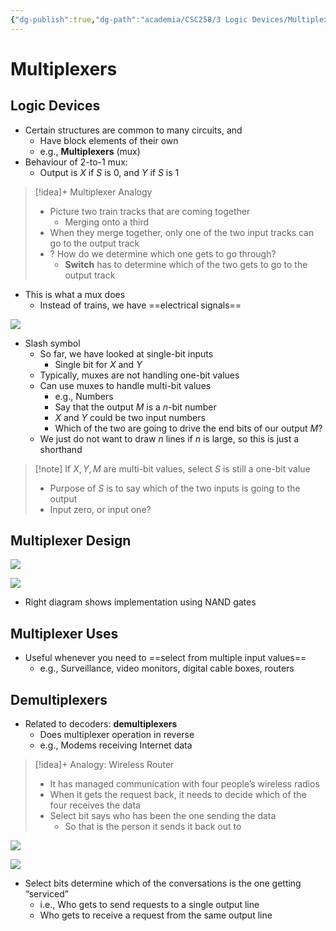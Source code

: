 ```yaml
---
{"dg-publish":true,"dg-path":"academia/CSC258/3 Logic Devices/Multiplexers.md","permalink":"/academia/csc-258/3-logic-devices/multiplexers/","tags":["cs","lecture","note","university"],"created":"2025-01-20T12:48:53.455-08:00","updated":"2025-01-24T20:53:49.604-08:00"}
---
```



# Multiplexers

## Logic Devices

- Certain structures are common to many circuits, and
    - Have block elements of their own
    - e.g., **Multiplexers** (mux)
- Behaviour of 2-to-1 mux:
    - Output is $X$ if $S$ is 0, and $Y$ if $S$ is 1

> [!idea]+ Multiplexer Analogy
> - Picture two train tracks that are coming together
>     - Merging onto a third
> - When they merge together, only one of the two input tracks can go to the output track
> - ? How do we determine which one gets to go through?
>     - **Switch** has to determine which of the two gets to go to the output track

- This is what a mux does
    - Instead of trains, we have ==electrical signals==

![](https://i.imgur.com/TOWsiLQ.png)

- Slash symbol
    - So far, we have looked at single-bit inputs
        - Single bit for $X$ and $Y$
    - Typically, muxes are not handling one-bit values
    - Can use muxes to handle multi-bit values
        - e.g., Numbers
        - Say that the output $M$ is a $n$-bit number
        - $X$ and $Y$ could be two input numbers
        - Which of the two are going to drive the end bits of our output $M$?
    - We just do not want to draw $n$ lines if $n$ is large, so this is just a shorthand

> [!note] If $X, Y, M$ are multi-bit values, select $S$ is still a one-bit value
> - Purpose of $S$ is to say which of the two inputs is going to the output
> - Input zero, or input one?

## Multiplexer Design

![](https://i.imgur.com/G1dHcVw.png)

![](https://i.imgur.com/Rp80Np7.png)

- Right diagram shows implementation using NAND gates

## Multiplexer Uses

- Useful whenever you need to ==select from multiple input values==
    - e.g., Surveillance, video monitors, digital cable boxes, routers

## Demultiplexers

- Related to decoders: **demultiplexers**
    - Does multiplexer operation in reverse
    - e.g., Modems receiving Internet data

> [!idea]+ Analogy: Wireless Router
> - It has managed communication with four people’s wireless radios
> - When it gets the request back, it needs to decide which of the four receives the data
> - Select bit says who has been the one sending the data
>     - So that is the person it sends it back out to

![](https://i.imgur.com/AyQT22I.png)


![](https://upload.wikimedia.org/wikipedia/commons/e/e0/Telephony_multiplexer_system.gif)

- Select bits determine which of the conversations is the one getting “serviced”
    - i.e., Who gets to send requests to a single output line
    - Who gets to receive a request from the same output line
